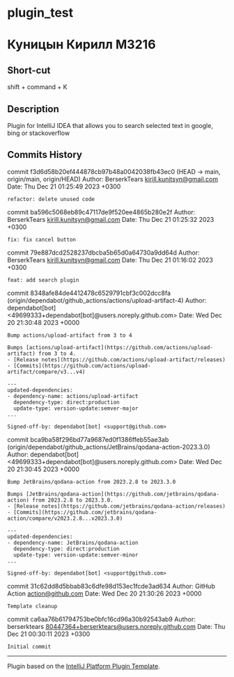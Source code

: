# plugin_test
# Куницын Кирилл М3216

## Short-cut
shift + command + K

## Description
Plugin for IntelliJ IDEA that allows you to search selected text in google, bing or stackoverflow

## Commits History
commit f3d6d58b20ef444878cb97b48a0042038fb43ec0 (HEAD -> main, origin/main, origin/HEAD)
Author: BerserkTears <kirill.kunitsyn@gmail.com>
Date:   Thu Dec 21 01:25:49 2023 +0300

    refactor: delete unused code

commit ba596c5068eb89c47117de9f520ee4865b280e2f
Author: BerserkTears <kirill.kunitsyn@gmail.com>
Date:   Thu Dec 21 01:25:32 2023 +0300

    fix: fix cancel button

commit 79e887dcd2528237dbcba5b65d0a64730a9dd64d
Author: BerserkTears <kirill.kunitsyn@gmail.com>
Date:   Thu Dec 21 01:16:02 2023 +0300

    feat: add search plugin

commit 8348afe84de4412478c6529791cbf3c002dcc8fa (origin/dependabot/github_actions/actions/upload-artifact-4)
Author: dependabot[bot] <49699333+dependabot[bot]@users.noreply.github.com>
Date:   Wed Dec 20 21:30:48 2023 +0000

    Bump actions/upload-artifact from 3 to 4
    
    Bumps [actions/upload-artifact](https://github.com/actions/upload-artifact) from 3 to 4.
    - [Release notes](https://github.com/actions/upload-artifact/releases)
    - [Commits](https://github.com/actions/upload-artifact/compare/v3...v4)
    
    ---
    updated-dependencies:
    - dependency-name: actions/upload-artifact
      dependency-type: direct:production
      update-type: version-update:semver-major
    ...
    
    Signed-off-by: dependabot[bot] <support@github.com>

commit bca9ba58f296bd77a9687ed0f1386ffeb55ae3ab (origin/dependabot/github_actions/JetBrains/qodana-action-2023.3.0)
Author: dependabot[bot] <49699333+dependabot[bot]@users.noreply.github.com>
Date:   Wed Dec 20 21:30:45 2023 +0000

    Bump JetBrains/qodana-action from 2023.2.8 to 2023.3.0
    
    Bumps [JetBrains/qodana-action](https://github.com/jetbrains/qodana-action) from 2023.2.8 to 2023.3.0.
    - [Release notes](https://github.com/jetbrains/qodana-action/releases)
    - [Commits](https://github.com/jetbrains/qodana-action/compare/v2023.2.8...v2023.3.0)
    
    ---
    updated-dependencies:
    - dependency-name: JetBrains/qodana-action
      dependency-type: direct:production
      update-type: version-update:semver-minor
    ...
    
    Signed-off-by: dependabot[bot] <support@github.com>

commit 31c62dd8d5bbab83c6dfe98d153ec1fcde3ad634
Author: GitHub Action <action@github.com>
Date:   Wed Dec 20 21:30:26 2023 +0000

    Template cleanup

commit ca6aa76b61794753be0bfc16cd96a30b92543ab9
Author: berserktears <80447364+berserktears@users.noreply.github.com>
Date:   Thu Dec 21 00:30:11 2023 +0300

    Initial commit


---
Plugin based on the [IntelliJ Platform Plugin Template][template].

[template]: https://github.com/JetBrains/intellij-platform-plugin-template